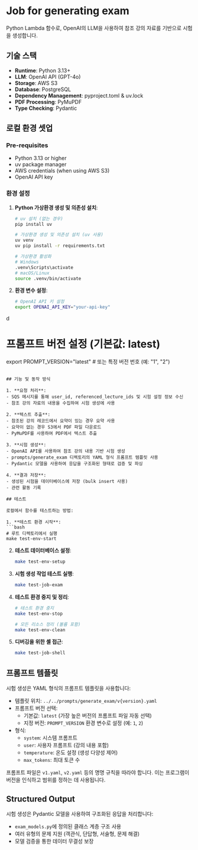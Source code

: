 # Job for generating exam

Python Lambda 함수로, OpenAI의 LLM을 사용하여 참조 강의 자료를 기반으로 시험을 생성합니다.

## 기술 스택

- **Runtime**: Python 3.13+
- **LLM**: OpenAI API (GPT-4o)
- **Storage**: AWS S3
- **Database**: PostgreSQL
- **Dependency Management**: pyproject.toml & uv.lock
- **PDF Processing**: PyMuPDF
- **Type Checking**: Pydantic

## 로컬 환경 셋업

### Pre-requisites

- Python 3.13 or higher
- uv package manager
- AWS credentials (when using AWS S3)
- OpenAI API key

### 환경 설정

1. **Python 가상환경 생성 및 의존성 설치**:
   ```bash
   # uv 설치 (없는 경우)
   pip install uv

   # 가상환경 생성 및 의존성 설치 (uv 사용)
   uv venv
   uv pip install -r requirements.txt

   # 가상환경 활성화
   # Windows
   .venv\Scripts\activate
   # macOS/Linux
   source .venv/bin/activate
   ```

2. **환경 변수 설정**:
   ```bash
   # OpenAI API 키 설정
   export OPENAI_API_KEY="your-api-key"
d
   # 프롬프트 버전 설정 (기본값: latest)
   export PROMPT_VERSION="latest"  # 또는 특정 버전 번호 (예: "1", "2")
   ```

## 기능 및 동작 방식

1. **요청 처리**:
   - SQS 메시지를 통해 user_id, referenced_lecture_ids 및 시험 설정 정보 수신
   - 참조 강의 자료의 내용을 수집하여 시험 생성에 사용

2. **텍스트 추출**:
   - 참조된 강의 레코드에서 요약이 있는 경우 요약 사용
   - 요약이 없는 경우 S3에서 PDF 파일 다운로드
   - PyMuPDF를 사용하여 PDF에서 텍스트 추출

3. **시험 생성**:
   - OpenAI API를 사용하여 참조 강의 내용 기반 시험 생성
   - prompts/generate_exam 디렉토리의 YAML 형식 프롬프트 템플릿 사용
   - Pydantic 모델을 사용하여 응답을 구조화된 형태로 검증 및 파싱

4. **결과 저장**:
   - 생성된 시험을 데이터베이스에 저장 (bulk insert 사용)
   - 관련 활동 기록

## 테스트

로컬에서 함수를 테스트하는 방법:

1. **테스트 환경 시작**:
   ```bash
   # 루트 디렉토리에서 실행
   make test-env-start
   ```

2. **테스트 데이터베이스 설정**:
   ```bash
   make test-env-setup
   ```

3. **시험 생성 작업 테스트 실행**:
   ```bash
   make test-job-exam
   ```

4. **테스트 환경 중지 및 정리**:
   ```bash
   # 테스트 환경 중지
   make test-env-stop

   # 모든 리소스 정리 (볼륨 포함)
   make test-env-clean
   ```

5. **디버깅을 위한 셸 접근**:
   ```bash
   make test-job-shell
   ```

## 프롬프트 템플릿

시험 생성은 YAML 형식의 프롬프트 템플릿을 사용합니다:

- 템플릿 위치: `../../prompts/generate_exam/v{version}.yaml`
- 프롬프트 버전 선택:
  - 기본값: `latest` (가장 높은 버전의 프롬프트 파일 자동 선택)
  - 지정 버전: `PROMPT_VERSION` 환경 변수로 설정 (예: `1`, `2`)
- 형식:
  - `system`: 시스템 프롬프트
  - `user`: 사용자 프롬프트 (강의 내용 포함)
  - `temperature`: 온도 설정 (생성 다양성 제어)
  - `max_tokens`: 최대 토큰 수

프롬프트 파일은 `v1.yaml`, `v2.yaml` 등의 명명 규칙을 따라야 합니다. 이는 프로그램이 버전을 인식하고 범위를 정하는 데 사용됩니다.

## Structured Output

시험 생성은 Pydantic 모델을 사용하여 구조화된 응답을 처리합니다:

- `exam_models.py`에 정의된 클래스 계층 구조 사용
- 여러 유형의 문제 지원 (객관식, 단답형, 서술형, 문제 해결)
- 모델 검증을 통한 데이터 무결성 보장

